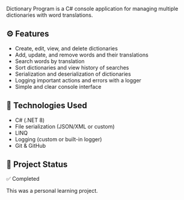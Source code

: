 Dictionary Program is a C# console application for managing multiple dictionaries with word translations.

⚙️ **Features**
---
- Create, edit, view, and delete dictionaries  
- Add, update, and remove words and their translations  
- Search words by translation  
- Sort dictionaries and view history of searches  
- Serialization and deserialization of dictionaries  
- Logging important actions and errors with a logger  
- Simple and clear console interface  

🧰 **Technologies Used**
---
- C# (.NET 8)  
- File serialization (JSON/XML or custom)  
- LINQ  
- Logging (custom or built-in logger)  
- Git & GitHub  

📌 **Project Status**
---
✅ Completed  

This was a personal learning project.
